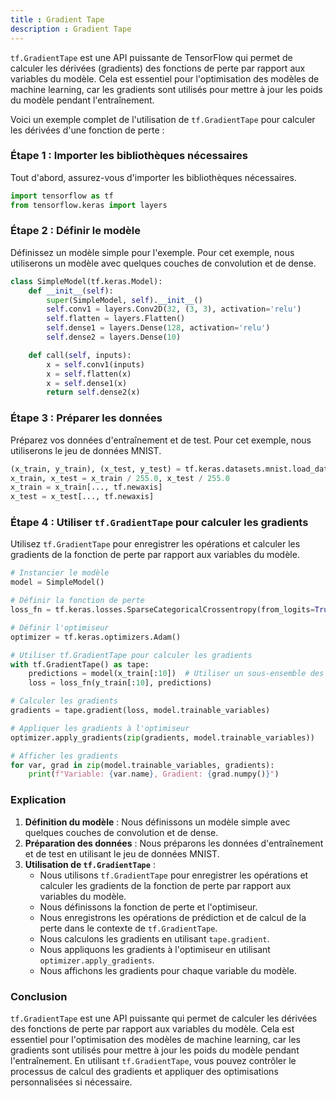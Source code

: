 ```yaml
---
title : Gradient Tape
description : Gradient Tape
---
```


`tf.GradientTape` est une API puissante de TensorFlow qui permet de calculer les dérivées (gradients) des fonctions de perte par rapport aux variables du modèle. Cela est essentiel pour l'optimisation des modèles de machine learning, car les gradients sont utilisés pour mettre à jour les poids du modèle pendant l'entraînement.

Voici un exemple complet de l'utilisation de `tf.GradientTape` pour calculer les dérivées d'une fonction de perte :

### Étape 1 : Importer les bibliothèques nécessaires

Tout d'abord, assurez-vous d'importer les bibliothèques nécessaires.

```python
import tensorflow as tf
from tensorflow.keras import layers

```

### Étape 2 : Définir le modèle

Définissez un modèle simple pour l'exemple. Pour cet exemple, nous utiliserons un modèle avec quelques couches de convolution et de dense.

```python
class SimpleModel(tf.keras.Model):
    def __init__(self):
        super(SimpleModel, self).__init__()
        self.conv1 = layers.Conv2D(32, (3, 3), activation='relu')
        self.flatten = layers.Flatten()
        self.dense1 = layers.Dense(128, activation='relu')
        self.dense2 = layers.Dense(10)

    def call(self, inputs):
        x = self.conv1(inputs)
        x = self.flatten(x)
        x = self.dense1(x)
        return self.dense2(x)
```

### Étape 3 : Préparer les données

Préparez vos données d'entraînement et de test. Pour cet exemple, nous utiliserons le jeu de données MNIST.

```python
(x_train, y_train), (x_test, y_test) = tf.keras.datasets.mnist.load_data()
x_train, x_test = x_train / 255.0, x_test / 255.0
x_train = x_train[..., tf.newaxis]
x_test = x_test[..., tf.newaxis]

```

### Étape 4 : Utiliser `tf.GradientTape` pour calculer les gradients

Utilisez `tf.GradientTape` pour enregistrer les opérations et calculer les gradients de la fonction de perte par rapport aux variables du modèle.

```python
# Instancier le modèle
model = SimpleModel()

# Définir la fonction de perte
loss_fn = tf.keras.losses.SparseCategoricalCrossentropy(from_logits=True)

# Définir l'optimiseur
optimizer = tf.keras.optimizers.Adam()

# Utiliser tf.GradientTape pour calculer les gradients
with tf.GradientTape() as tape:
    predictions = model(x_train[:10])  # Utiliser un sous-ensemble des données pour l'exemple
    loss = loss_fn(y_train[:10], predictions)

# Calculer les gradients
gradients = tape.gradient(loss, model.trainable_variables)

# Appliquer les gradients à l'optimiseur
optimizer.apply_gradients(zip(gradients, model.trainable_variables))

# Afficher les gradients
for var, grad in zip(model.trainable_variables, gradients):
    print(f"Variable: {var.name}, Gradient: {grad.numpy()}")

```

### Explication

1. **Définition du modèle** : Nous définissons un modèle simple avec quelques couches de convolution et de dense.
2. **Préparation des données** : Nous préparons les données d'entraînement et de test en utilisant le jeu de données MNIST.
3. **Utilisation de `tf.GradientTape`** :
    - Nous utilisons `tf.GradientTape` pour enregistrer les opérations et calculer les gradients de la fonction de perte par rapport aux variables du modèle.
    - Nous définissons la fonction de perte et l'optimiseur.
    - Nous enregistrons les opérations de prédiction et de calcul de la perte dans le contexte de `tf.GradientTape`.
    - Nous calculons les gradients en utilisant `tape.gradient`.
    - Nous appliquons les gradients à l'optimiseur en utilisant `optimizer.apply_gradients`.
    - Nous affichons les gradients pour chaque variable du modèle.

### Conclusion

`tf.GradientTape` est une API puissante qui permet de calculer les dérivées des fonctions de perte par rapport aux variables du modèle. Cela est essentiel pour l'optimisation des modèles de machine learning, car les gradients sont utilisés pour mettre à jour les poids du modèle pendant l'entraînement. En utilisant `tf.GradientTape`, vous pouvez contrôler le processus de calcul des gradients et appliquer des optimisations personnalisées si nécessaire.